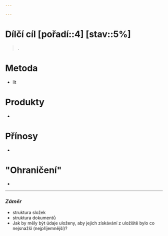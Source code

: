 ```yaml
---

---
```


# Dílčí cíl [pořadí::4] [stav::5%]
>  .

# Metoda
- lit
# Produkty
- 
# Přínosy
- 
# "Ohraničení"
- 


---
### *Záměr*
- struktura složek
- struktura dokumentů
- Jak by měly být údaje uloženy, aby jejich získávání z uložiště bylo co nejsnažší (nejpříjemnější)?
